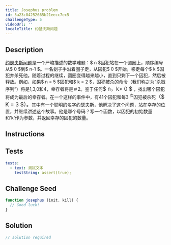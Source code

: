 ```yaml
---
title: Josephus problem
id: 5a23c84252665b21eecc7ec5
challengeType: 5
videoUrl: ''
localeTitle: 约瑟夫斯问题
---
```


## Description
<section id="description"> <a href="https://en.wikipedia.org/wiki/Josephus problem">约瑟夫斯问题</a>是一个严峻描述的数学难题：$ n $囚犯站在一个圆圈上，顺序编号从$ 0 $到$ n-1 $。一名刽子手沿着圈子走，从囚犯$ 0 $开始，移走每个$ k $囚犯并杀死他。随着过程的继续，圆圈变得越来越小，直到只剩下一个囚犯，然后被释放。例如，如果$ n = 5 $囚犯和$ k = 2 $，囚犯被杀的命令（我们称之为“杀戮序列”）将是1,3,0和4，幸存者将是＃2。鉴于任何<big>$ n，k&gt; 0 $</big> ，找出哪个囚犯将成为最后的幸存者。在一个这样的事件中，有41个囚犯和每3 <sup>次</sup>囚犯被杀死<big>（$ K = 3 $）。</big>其中有一个聪明的名字约瑟夫斯，他解决了这个问题，站在幸存的位置，并继续讲述这个故事。他是哪个号码？写一个函数，以囚犯的初始数量和&#39;k&#39;作为参数，并返回幸存的囚犯的数量。 </section>

## Instructions
<section id="instructions">
</section>

## Tests
<section id='tests'>

```yml
tests:
  - text: 測試文本
    testString: assert(true);

```

</section>

## Challenge Seed
<section id='challengeSeed'>

<div id='js-seed'>

```js
function josephus (init, kill) {
  // Good luck!
}

```

</div>



</section>

## Solution
<section id='solution'>

```js
// solution required
```
</section>
